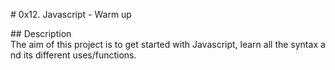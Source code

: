 # 0x12. Javascript - Warm up 
  
 ## Description 
 The aim of this project is to get started with Javascript, learn all the syntax and its different uses/functions.
